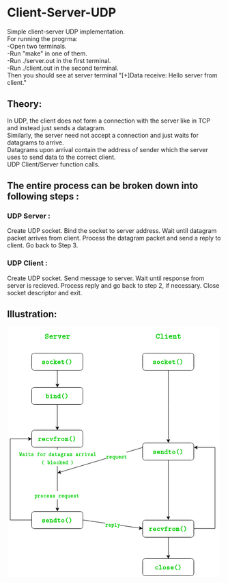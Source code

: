 # Client-Server-UDP
Simple client-server UDP implementation.<br />
For running the progrma:<br />
-Open two terminals.<br />
-Run "make" in one of them.<br />
-Run ./server.out <port> in the first terminal.<br />
-Run ./client.out <port> in the second terminal.<br />
Then you should see at server terminal "[+]Data receive: Hello server from client."<br />
  
## Theory:
In UDP, the client does not form a connection with the server like in TCP and instead just sends a datagram. <br />
Similarly, the server need not accept a connection and just waits for datagrams to arrive. <br />
Datagrams upon arrival contain the address of sender which the server uses to send data to the correct client.<br />
UDP Client/Server function calls.<br />

## The entire process can be broken down into following steps :
### UDP Server :

Create UDP socket.
Bind the socket to server address.
Wait until datagram packet arrives from client.
Process the datagram packet and send a reply to client.
Go back to Step 3.
### UDP Client :



Create UDP socket.
Send message to server.
Wait until response from server is recieved.
Process reply and go back to step 2, if necessary.
Close socket descriptor and exit.

## Illustration:

![alt text](https://github.com/MikePeri/Client-Server-UDP/blob/master/udpfuncdiag.png?raw=true)
